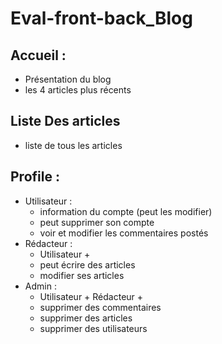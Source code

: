 # Eval-front-back_Blog

## Accueil :
- Présentation du blog 
- les 4 articles plus récents

## Liste Des articles
- liste de tous les articles

## Profile :
- Utilisateur :
  - information du compte (peut les modifier)
  - peut supprimer son compte
  - voir et modifier les commentaires postés
- Rédacteur :
  - Utilisateur + 
  - peut écrire des articles
  - modifier ses articles
- Admin : 
  - Utilisateur + Rédacteur +
  - supprimer des commentaires
  - supprimer des articles
  - supprimer des utilisateurs